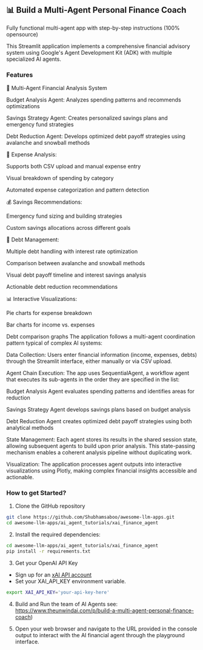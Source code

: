 ## 📊 Build a Multi-Agent Personal Finance Coach
Fully functional multi-agent app with step-by-step instructions (100% opensource)

This Streamlit application implements a comprehensive financial advisory system using Google's Agent Development Kit (ADK) with multiple specialized AI agents.

### Features
👬 Multi-Agent Financial Analysis System

Budget Analysis Agent: Analyzes spending patterns and recommends optimizations

Savings Strategy Agent: Creates personalized savings plans and emergency fund strategies

Debt Reduction Agent: Develops optimized debt payoff strategies using avalanche and snowball methods

🫰 Expense Analysis:

Supports both CSV upload and manual expense entry

Visual breakdown of spending by category

Automated expense categorization and pattern detection

💰 Savings Recommendations:

Emergency fund sizing and building strategies

Custom savings allocations across different goals

💸 Debt Management:

Multiple debt handling with interest rate optimization

Comparison between avalanche and snowball methods

Visual debt payoff timeline and interest savings analysis

Actionable debt reduction recommendations

📊 Interactive Visualizations:

Pie charts for expense breakdown

Bar charts for income vs. expenses

Debt comparison graphs
The application follows a multi-agent coordination pattern typical of complex AI systems:

Data Collection: Users enter financial information (income, expenses, debts) through the Streamlit interface, either manually or via CSV upload.

Agent Chain Execution: The app uses SequentialAgent, a workflow agent that executes its sub-agents in the order they are specified in the list:

Budget Analysis Agent evaluates spending patterns and identifies areas for reduction

Savings Strategy Agent develops savings plans based on budget analysis

Debt Reduction Agent creates optimized debt payoff strategies using both analytical methods

State Management: Each agent stores its results in the shared session state, allowing subsequent agents to build upon prior analysis. This state-passing mechanism enables a coherent analysis pipeline without duplicating work.

Visualization: The application processes agent outputs into interactive visualizations using Plotly, making complex financial insights accessible and actionable.

### How to get Started?

1. Clone the GitHub repository
```bash
git clone https://github.com/Shubhamsaboo/awesome-llm-apps.git
cd awesome-llm-apps/ai_agent_tutorials/xai_finance_agent
```

2. Install the required dependencies:

```bash
cd awesome-llm-apps/ai_agent_tutorials/xai_finance_agent
pip install -r requirements.txt
```

3. Get your OpenAI API Key

- Sign up for an [xAI API account](https://console.x.ai/)
- Set your XAI_API_KEY environment variable.
```bash
export XAI_API_KEY='your-api-key-here'
```

4. Build and Run the team of AI Agents
   see: https://www.theunwindai.com/p/build-a-multi-agent-personal-finance-coach)

6. Open your web browser and navigate to the URL provided in the console output to interact with the AI financial agent through the playground interface.
